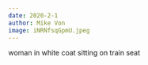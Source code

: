 ```yaml
---
date: 2020-2-1
author: Mike Von
image: iNRNfsqGpmU.jpeg
---
```

woman in white coat sitting on train seat